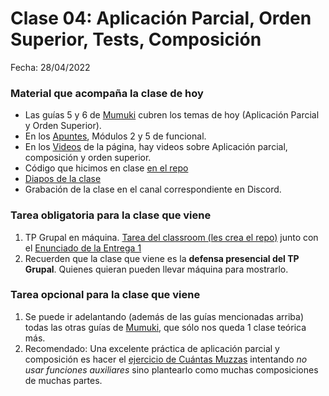 # Clase 04: Aplicación Parcial, Orden Superior, Tests, Composición

Fecha: 28/04/2022

### Material que acompaña la clase de hoy

* Las guías 5 y 6 de [Mumuki](https://mumuki.io/pdep-utn/chapters/435-programacion-funcional) cubren los temas de hoy (Aplicación Parcial y Orden Superior). 
* En los [Apuntes](https://www.pdep.com.ar/material/apuntes), Módulos 2 y 5 de funcional.
* En los [Videos](https://www.pdep.com.ar/material/videos) de la página, hay videos sobre Aplicación parcial, composición y orden superior.
* Código que hicimos en clase [en el repo](https://github.com/pdepjm/2022-f-clase4)
* [Diapos de la clase](https://docs.google.com/presentation/d/e/2PACX-1vSWy6nCyN_UEEQRMikmvObFD1vmcKJK5B225rBvUgn_2JMNUOWhUUy6zYqSwtNDym_amJfM9l0uE1Df/pub?start=false&loop=false&delayms=3000)
* Grabación de la clase en el canal correspondiente en Discord.

### Tarea obligatoria para la clase que viene

1. TP Grupal en máquina. [Tarea del classroom (les crea el repo)](https://classroom.github.com/a/yk03l4Dw) junto con el [Enunciado de la Entrega 1](https://docs.google.com/document/d/e/2PACX-1vS2JxziHfU01DFKsa573osZJYeFON7T4xQYo5Un8UMUeUPjj1XlqHEcHcK7VdcC1VenISH7r7X_9tU_/pub)
2. Recuerden que la clase que viene es la **defensa presencial del TP Grupal**. Quienes quieran pueden llevar máquina para mostrarlo.

### Tarea opcional para la clase que viene
1. Se puede ir adelantando (además de las guías mencionadas arriba) todas las otras guías de  [Mumuki](https://mumuki.io/pdep-utn/chapters/435-programacion-funcional), que sólo nos queda 1 clase teórica más.
2. Recomendado: Una excelente práctica de aplicación parcial y composición es hacer el [ejercicio de Cuántas Muzzas](https://mumuki.io/pdep-utn/chapters/435-programacion-funcional) intentando _no usar funciones auxiliares_ sino plantearlo como muchas composiciones de muchas partes.
